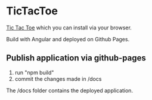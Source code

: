 # TicTacToe

[Tic Tac Toe](https://en.wikipedia.org/wiki/Tic-tac-to) which you can install via your browser.

Build with Angular and deployed on Github Pages.

## Publish application via github-pages

1. run "npm build"
2. commit the changes made in /docs

The /docs folder contains the deployed application.
